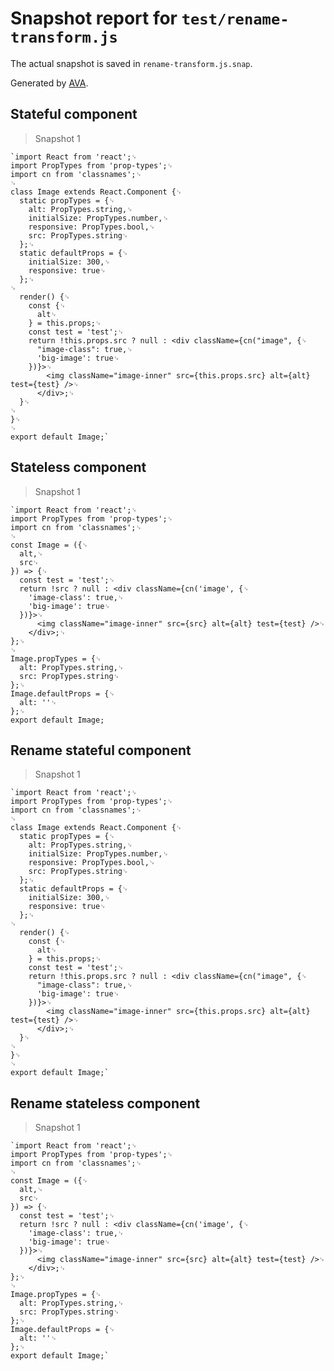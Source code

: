 # Snapshot report for `test/rename-transform.js`

The actual snapshot is saved in `rename-transform.js.snap`.

Generated by [AVA](https://ava.li).

## Stateful component

> Snapshot 1

    `import React from 'react';␊
    import PropTypes from 'prop-types';␊
    import cn from 'classnames';␊
    ␊
    class Image extends React.Component {␊
      static propTypes = {␊
        alt: PropTypes.string,␊
        initialSize: PropTypes.number,␊
        responsive: PropTypes.bool,␊
        src: PropTypes.string␊
      };␊
      static defaultProps = {␊
        initialSize: 300,␊
        responsive: true␊
      };␊
    ␊
      render() {␊
        const {␊
          alt␊
        } = this.props;␊
        const test = 'test';␊
        return !this.props.src ? null : <div className={cn("image", {␊
          "image-class": true,␊
          'big-image': true␊
        })}>␊
            <img className="image-inner" src={this.props.src} alt={alt} test={test} />␊
          </div>;␊
      }␊
    ␊
    }␊
    ␊
    export default Image;`

## Stateless component

> Snapshot 1

    `import React from 'react';␊
    import PropTypes from 'prop-types';␊
    import cn from 'classnames';␊
    ␊
    const Image = ({␊
      alt,␊
      src␊
    }) => {␊
      const test = 'test';␊
      return !src ? null : <div className={cn('image', {␊
        'image-class': true,␊
        'big-image': true␊
      })}>␊
          <img className="image-inner" src={src} alt={alt} test={test} />␊
        </div>;␊
    };␊
    ␊
    Image.propTypes = {␊
      alt: PropTypes.string,␊
      src: PropTypes.string␊
    };␊
    Image.defaultProps = {␊
      alt: ''␊
    };␊
    export default Image;

## Rename stateful component

> Snapshot 1

    `import React from 'react';␊
    import PropTypes from 'prop-types';␊
    import cn from 'classnames';␊
    ␊
    class Image extends React.Component {␊
      static propTypes = {␊
        alt: PropTypes.string,␊
        initialSize: PropTypes.number,␊
        responsive: PropTypes.bool,␊
        src: PropTypes.string␊
      };␊
      static defaultProps = {␊
        initialSize: 300,␊
        responsive: true␊
      };␊
    ␊
      render() {␊
        const {␊
          alt␊
        } = this.props;␊
        const test = 'test';␊
        return !this.props.src ? null : <div className={cn("image", {␊
          "image-class": true,␊
          'big-image': true␊
        })}>␊
            <img className="image-inner" src={this.props.src} alt={alt} test={test} />␊
          </div>;␊
      }␊
    ␊
    }␊
    ␊
    export default Image;`

## Rename stateless component

> Snapshot 1

    `import React from 'react';␊
    import PropTypes from 'prop-types';␊
    import cn from 'classnames';␊
    ␊
    const Image = ({␊
      alt,␊
      src␊
    }) => {␊
      const test = 'test';␊
      return !src ? null : <div className={cn('image', {␊
        'image-class': true,␊
        'big-image': true␊
      })}>␊
          <img className="image-inner" src={src} alt={alt} test={test} />␊
        </div>;␊
    };␊
    ␊
    Image.propTypes = {␊
      alt: PropTypes.string,␊
      src: PropTypes.string␊
    };␊
    Image.defaultProps = {␊
      alt: ''␊
    };␊
    export default Image;`